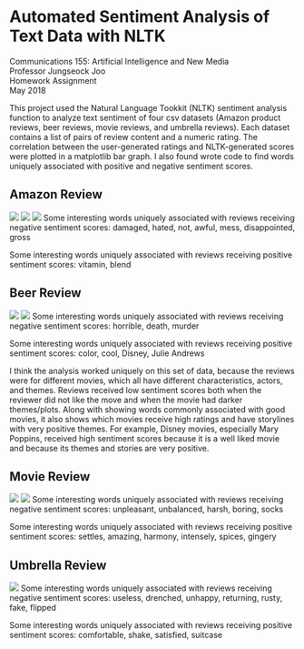 # Automated Sentiment Analysis of Text Data with NLTK 

Communications 155: Artificial Intelligence and New Media\
Professor Jungseock Joo\
Homework Assignment\
May 2018

This project used the Natural Language Tookkit (NLTK) sentiment analysis function to analyze text sentiment of four csv datasets (Amazon product reviews, beer reviews, movie reviews, and umbrella reviews). Each dataset contains a list of pairs of review content and a numeric rating. The correlation between the  user-generated ratings and NLTK-generated scores were plotted in a matplotlib bar graph. I also found wrote code to find words uniquely associated with positive and negative sentiment scores. 

## Amazon Review 
<img src = "https://kristentang.github.io/photos/sentiment.jpg">
<img src = "https://kristentang.github.io/photos/sentiment11.jpg">
<img src = "https://kristentang.github.io/photos/sentiment111.jpg">
Some interesting words uniquely associated with reviews receiving negative sentiment scores: damaged, hated, not, awful, mess, disappointed, gross

Some interesting words uniquely associated with reviews receiving positive sentiment scores: vitamin, blend


## Beer Review 
<img src = "https://kristentang.github.io/photos/sentiment2.jpg">
<img src = "https://kristentang.github.io/photos/sentiment22.jpg">
Some interesting words uniquely associated with reviews receiving negative sentiment scores: horrible, death, murder

Some interesting words uniquely associated with reviews receiving positive sentiment scores: color, cool, Disney, Julie Andrews

I think the analysis worked uniquely on this set of data, because the reviews were for different movies, which all have different characteristics, actors, and themes. Reviews received low sentiment scores both when the reviewer did not like the move and when the movie had darker themes/plots. Along with showing words commonly associated with good movies, it also shows which movies receive high ratings and have storylines with very positive themes. For example, Disney movies, especially Mary Poppins, received high sentiment scores because it is a well liked movie and because its themes and stories are very positive. 


## Movie Review 
<img src = "https://kristentang.github.io/photos/sentiment3.jpg">
<img src = "https://kristentang.github.io/photos/sentiment33.jpg">
Some interesting words uniquely associated with reviews receiving negative sentiment scores: unpleasant, unbalanced, harsh, boring, socks

Some interesting words uniquely associated with reviews receiving positive sentiment scores: settles, amazing, harmony, intensely, spices, gingery


## Umbrella Review 
<img src = "https://kristentang.github.io/photos/sentiment4.jpg">
Some interesting words uniquely associated with reviews receiving negative sentiment scores: useless, drenched, unhappy, returning, rusty, fake, flipped

Some interesting words uniquely associated with reviews receiving positive sentiment scores: comfortable, shake, satisfied, suitcase
